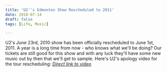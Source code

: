 ```yaml
---
title: 'U2''s Edmonton Show Rescheduled to 2011'
date: 2010-07-14
draft: false
tags: [Life, Music]

---
```


U2's June 23rd, 2010 show has been officially rescheduled to June 1st, 2011. A year is a long time from now - who knows what we'll be doing? Our tickets are still good for this show and with any luck they'll have some new music out by then that we'll get to sample. Here's U2's apology video for the tour rescheduling:  _[Direct link to video](http://www.youtube.com/watch?v=ssj2rmxCWjA)_